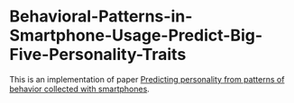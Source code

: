 # Behavioral-Patterns-in-Smartphone-Usage-Predict-Big-Five-Personality-Traits

This is an implementation of paper [Predicting personality from patterns of behavior collected with smartphones](https://www.pnas.org/doi/full/10.1073/pnas.1920484117).
